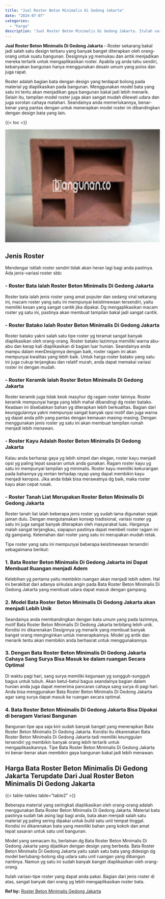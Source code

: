 ```yaml
---
title: "Jual Roster Beton Minimalis Di Gedong Jakarta"
date: "2024-07-07"
categories: 
  - "harga"
description: "Jual Roster Beton Minimalis Di Gedong Jakarta. Itulah variasi-tipe roster yang dapat anda pakai. Bagian dari jenis roster di atas, sangat banyak dari orang y..."
---
```


**Jual Roster Beton Minimalis Di Gedong Jakarta** – Roster sekarang bakal jadi salah satu design terbaru yang banyak banget diterapkan oleh orang-orang untuk suatu bangunan. Designnya yg memukau dan antik menjadikan mereka tertarik untuk mengaplikasikan roster. Apabila yg anda tahu sendiri, kebanyakan bangunan hanya menggunakan desain umum yang polos dan juga rapat.

Roster adalah bagian bata dengan design yang terdapat bolong pada material yg diaplikasikan pada bangunan. Menggunakan model bata yang satu ini tentu akan menjadikan gaya bangunan bakal jadi lebih menarik. Selain itu, tampilan model roster juga akan sangat mudah dilewati udara dan juga sorotan cahaya matahari. Seandainya anda memerlukannya, benar-benar yang pantas dengan untuk menerapkan model roster ini dibandingkan dengan design bata yang lain.

{{< toc >}}

![Jual Roster Beton Minimalis Di Gedong Jakarta](/images/bata-roster-minimalis-11.png)

## Jenis Roster

Mendengar istilah roster sendiri tidak akan heran lagi bagi anda pastinya. Ada jenis-variasi roster sbb:

### \- Roster Bata Ialah Roster Beton Minimalis Di Gedong Jakarta

Roster bata ialah jenis roster yang amat populer dan sedang viral sekarang ini, macam roster yang satu ini mempunyai keistimewaan tersendiri, yaitu memiliki kesan yang sangat cantik jika dipakai. Dg mengaplikasikan macam roster yg satu ini, pastinya akan membuat tampilan bakal jadi sangat cantik.

### \- Roster Batako Ialah Roster Beton Minimalis Di Gedong Jakarta

Roster batako yakni salah satu tipe roster yg teramat sangat banyak diaplikasikan oleh orang-orang. Roster batako lazimnya memiliki warna abu-abu dan kerap kali diaplikasikan di bagian luar hunian. Seandainya anda mampu dalam menDesignnya dengan baik, roster ragam ini akan mempunyai kwalitas yang lebih baik. Untuk harga roster batako yang satu ini juga cukup terjangkau dan relatif murah, anda dapat memakai variasi roster ini dengan mudah.

### \- Roster Keramik Ialah Roster Beton Minimalis Di Gedong Jakarta

Roster keramik juga tidak keok masyhur dg ragam roster lainnya. Roster keramik mempunyai harga yang lebih mahal dibandingi dg roster batako. Keadaan ini disebabkan bahan yg diterapkan lebih berkualitas. Bagian dari keunggulannya yakni mempunyai sangat banyak opsi motif dan juga warna yg dapat anda pilih yang pantas dengan kemauan masing-masing. Dengan menggunakan jenis roster yg satu ini akan membuat tampilan rumah menjadi lebih menawan.

### \- Roster Kayu Adalah Roster Beton Minimalis Di Gedong Jakarta

Kalau anda berharap gaya yg lebih simpel dan elegan, roster kayu menjadi opsi yg paling tepat sasaran untuk anda gunakan. Ragam roster kayu yg satu ini mempunyai tampilan yg minimalis. Roster kayu memiliki kekurangan pada bahannya yg rentan terhadap rayap yang dapat membikin kayu menjadi keropos. Jika anda tidak bisa merawatnya dg baik, maka roster kayu akan cepat rusak.

### \- Roster Tanah Liat Merupakan Roster Beton Minimalis Di Gedong Jakarta

Roster tanah liat ialah beberapa jenis roster yg sudah lama digunakan sejak jaman dulu. Dengan mengutamakan konsep tradisional, variasi roster yg satu ini juga sangat banyak diterapkan oleh masyarakat luas. Harganya malah sangat terjangkau, siapapun pastinya dapat membeli roster ragam ini dg gampang. Kelemahan dari roster yang satu ini merupakan mudah retak.

Tipe roster yang satu ini mempunyai beberapa keistimewaan tersendiri sebagaimana berikut:

### 1\. Bata Roster Beton Minimalis Di Gedong Jakarta ini Dapat Membuat Ruangan menjadi Adem

Kelebihan yg pertama yaitu membikin ruangan akan menjadi lebih adem. Hal ini berakibat dari adanya sirkulais angin pada Bata Roster Beton Minimalis Di Gedong Jakarta yang membuat udara dapat masuk dengan gampang.

### 2\. Model Bata Roster Beton Minimalis Di Gedong Jakarta akan menjadi Lebih Unik

Seandainya anda membandingkan dengan bata umum yang pada lazimnya, motif Bata Roster Beton Minimalis Di Gedong Jakarta terbilang lebih unik. Kondisi ini dikarenakan Designnya yg menarik yang membuat banyak banget orang menginginkan untuk menerapkannya. Model yg antik dan menarik tentu akan membikin anda berhasrat untuk menggunakannya.

### 3\. Dengan Bata Roster Beton Minimalis Di Gedong Jakarta Cahaya Sang Surya Bisa Masuk ke dalam ruangan Secara Optimal

Di waktu pagi hari, sang surya memiliki kegunaan yg sungguh-sungguh bagus untuk tubuh. Akan betul-betul bagus seandainya bagian dalam hunian anda juga dapat menerima pancaran cahaya sang surya di pagi hari. Anda bisa menggunakan Bata Roster Beton Minimalis Di Gedong Jakarta agar sang surya dapat masuk ke ruangan secara optimal.

### 4\. Bata Roster Beton Minimalis Di Gedong Jakarta Bisa Dipakai di beragam Variasi Bangunan

Bangunan tipe apa saja kini sudah banyak banget yang menerapkan Bata Roster Beton Minimalis Di Gedong Jakarta. Kondisi itu dikarenakan Bata Roster Beton Minimalis Di Gedong Jakarta tadi memiliki keunggulan tersendiri yg membikin banyak orang lebih tertarik untuk mengaplikasikannya. Tipe Bata Roster Beton Minimalis Di Gedong Jakarta ini benar-benar akan membikin gaya bangunan bakal jadi lebih menawan.

## Harga Bata Roster Beton Minimalis Di Gedong Jakarta Terupdate Dari Jual Roster Beton Minimalis Di Gedong Jakarta

{{< table-tables table="table2" >}}

Beberapa material yang seringkali diaplikasikan oleh orang-orang adalah menggunakan Bata Roster Beton Minimalis Di Gedong Jakarta. Material bata pastinya sudah tak asing lagi bagi anda, bata akan menjadi salah satu material yg paling sering dipakai untuk build satu unit tempat tinggal. Kondisi ini dikarenakan bata yang memiliki bahan yang kokoh dan amat tepat sasaran untuk satu unit bangunan.

Model yang semacam itu, berlainan dg Bata Roster Beton Minimalis Di Gedong Jakarta yang dijadikan dengan design yang berbeda. Bata Roster Beton Minimalis Di Gedong Jakarta yaitu salah satu bata yang didesign dg model berlubang-bolong sbg udara satu unit ruangan yang dibangun nantinya. Namun yg satu ini sudah banyak banget diaplikasikan oleh orang-orang.

Itulah variasi-tipe roster yang dapat anda pakai. Bagian dari jenis roster di atas, sangat banyak dari orang yg lebih mengaplikasikan roster bata.

**Ref by:** [Roster Beton Minimalis Gedong Jakarta](https://id.wikipedia.org/wiki/Roster)
